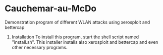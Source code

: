 # Cauchemar-au-McDo
Demonstration program of different WLAN attacks using xerosploit and bettercap

1. Installation
To install this program, start the shell script named "install.sh". This installer installs also xerosploit and bettercap and even other necessary programs.

